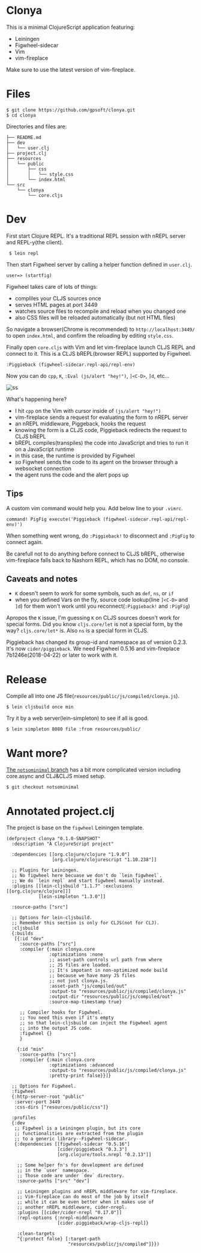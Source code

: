 # Clonya

This is a minimal ClojureScript application featuring:

- Leiningen
- Figwheel-sidecar
- Vim
- vim-fireplace

Make sure to use the latest version of vim-fireplace.

# Files

    $ git clone https://github.com/gpsoft/clonya.git
    $ cd clonya

Directories and files are:

    ├── README.md
    ├── dev
    │   └── user.clj
    ├── project.clj
    ├── resources
    │   └── public
    │       ├── css
    │       │   └── style.css
    │       └── index.html
    └── src
        └── clonya
            └── core.cljs

# Dev

First start Clojure REPL. It's a traditional REPL session with nREPL server and REPL-y(the client).

     $ lein repl

Then start Figwheel server by calling a helper function defined in `user.clj`.

    user=> (startfig)

Figwheel takes care of lots of things:

- compliles your CLJS sources once
- serves HTML pages at port 3449
- watches source files to recompile and reload when you changed one
- also CSS files will be reloaded automatically (but not HTML files)

So navigate a browser(Chrome is recommended) to `http://localhost:3449/` to open `index.html`, and confirm the reloading by editing `style.css`.

Finally open `core.cljs` with Vim and let vim-fireplace launch CLJS REPL and connect to it. This is a CLJS bREPL(browser REPL) supported by Figwheel.

    :Piggieback (figwheel-sidecar.repl-api/repl-env)

Now you can do `cpp`, `K`, `:Eval (js/alert "hey!")`, `]<C-D>`, `]d`, etc...

![ss](ss.png)

What's happening here?

- I hit `cpp` on the Vim with cursor inside of `(js/alert "hey!")`
- vim-fireplace sends a request for evaluating the form to nREPL server
- an nREPL middleware, Piggeback, hooks the request
- knowing the form is a CLJS code, Piggieback redirects the request to CLJS bREPL
- bREPL compiles(transpiles) the code into JavaScript and tries to run it on a JavaScript runtime
- in this case, the runtime is provided by Figwheel
- so Figwheel sends the code to its agent on the browser through a websocket connection
- the agent runs the code and the alert pops up

## Tips

A custom vim command would help you. Add below line to your `.vimrc`.

    command! PigFig execute('Piggieback (figwheel-sidecar.repl-api/repl-env)')

When something went wrong, do `:Piggieback!` to disconnect and `:PigFig` to connect again.

Be carefull not to do anything before connect to CLJS bREPL, otherwise vim-fireplace falls back to Nashorn REPL, which has no DOM, no console.

## Caveats and notes

- `K` doesn't seem to work for some symbols, such as `def`, `ns`, or `if`
- when you defined Vars on the fly, source code lookup(line `]<C-D>` and `]d`) for them won't work until you reconnect(`:Piggieback!` and `:PigFig`)

Apropos the `K` issue, I'm guessing `K` on CLJS sources doesn't work for special forms. Did you know `cljs.core/let` is not a special form, by the way? `cljs.core/let*` is. Also `ns` is a special form in CLJS.

Piggieback has changed its group-id and namespace as of version 0.2.3. It's now `cider/piggieback`. We need Figwheel 0.5.16 and vim-fireplace 7b1246e(2018-04-22) or later to work with it.

# Release

Compile all into one JS file(`resources/public/js/compiled/clonya.js`).

    $ lein cljsbuild once min

Try it by a web server(lein-simpleton) to see if all is good.

    $ lein simpleton 8080 file :from resources/public/

# Want more?

[The `notsominimal` branch](https://github.com/gpsoft/clonya/tree/notsominimal) has a bit more complicated version including core.async and CLJ&CLJS mixed setup.

    $ git checkout notsominimal

# Annotated project.clj

The project is base on the `figwheel` Leiningen template.

    (defproject clonya "0.1.0-SNAPSHOT"
      :description "A ClojureScript project"

      :dependencies [[org.clojure/clojure "1.9.0"]
                     [org.clojure/clojurescript "1.10.238"]]

      ;; Plugins for Leiningen.
      ;; No figwheel here becuase we don't do `lein figwheel`.
      ;; We do `lein repl` and start figwheel manually instead.
      :plugins [[lein-cljsbuild "1.1.7" :exclusions [[org.clojure/clojure]]]
                [lein-simpleton "1.3.0"]]

      :source-paths ["src"]

      ;; Options for lein-cljsbuild.
      ;; Remember this section is only for CLJS(not for CLJ).
      :cljsbuild
      {:builds
       [{:id "dev"
         :source-paths ["src"]
         :compiler {:main clonya.core
                    :optimizations :none
                    ;; asset-path controls url path from where
                    ;; JS files are loaded.
                    ;; It's impotant in non-optimized mode build
                    ;; because we have many JS files
                    ;; not just clonya.js.
                    :asset-path "js/compiled/out"
                    :output-to "resources/public/js/compiled/clonya.js"
                    :output-dir "resources/public/js/compiled/out"
                    :source-map-timestamp true}

         ;; Compiler hooks for Figwheel.
         ;; You need this even if it's empty
         ;; so that lein-cljsbuild can inject the Figwheel agent
         ;; into the output JS code.
         :figwheel {}
         }

        {:id "min"
         :source-paths ["src"]
         :compiler {:main clonya.core
                    :optimizations :advanced
                    :output-to "resources/public/js/compiled/clonya.js"
                    :pretty-print false}}]}

      ;; Options for Figwheel.
      :figwheel
      {:http-server-root "public"
       :server-port 3449
       :css-dirs ["resources/public/css"]}

      :profiles
      {:dev
       ;; Figwheel is a Leiningen plugin, but its core
       ;; functionalities are extracted from the plugin
       ;; to a generic library--Figwheel-sidecar.
       {:dependencies [[figwheel-sidecar "0.5.16"]
                       [cider/piggieback "0.3.3"]
                       [org.clojure/tools.nrepl "0.2.13"]]

        ;; Some helper fn's for development are defined
        ;; in the `user` namespace.
        ;; Those code are under `dev` directory.
        :source-paths ["src" "dev"]

        ;; Leiningen plugins and nREPL middleware for vim-fireplace.
        ;; Vim-fireplace can do most of the job by itself
        ;; while it can be even better when it makes use of
        ;; another nREPL middleware, cider-nrepl.
        :plugins [[cider/cider-nrepl "0.17.0"]]
        :repl-options {:nrepl-middleware
                       [cider.piggieback/wrap-cljs-repl]}

        :clean-targets
        ^{:protect false} [:target-path
                           "resources/public/js/compiled"]}})

